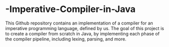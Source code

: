 # -Imperative-Compiler-in-Java
This Github repository contains an implementation of a compiler for an imperative programming language, defined by us. The goal of this project is to create a compiler from scratch in Java, by implementing each phase of the compiler pipeline, including lexing, parsing, and more.
